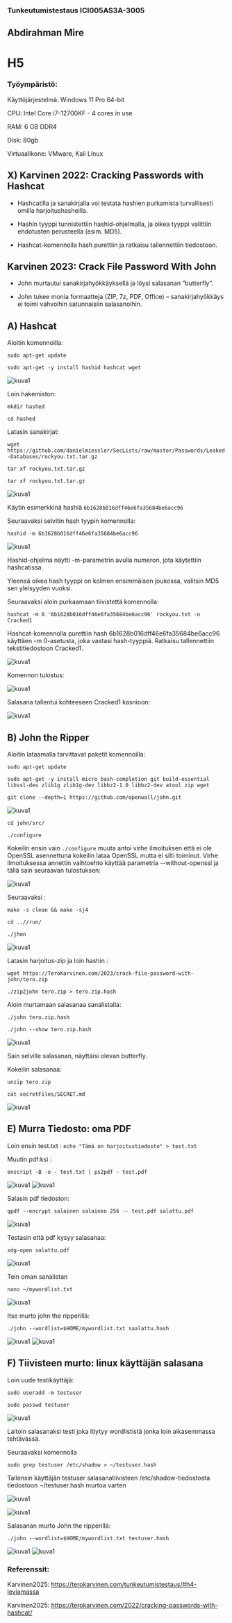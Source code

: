 ### Tunkeutumistestaus ICI005AS3A-3005

## Abdirahman Mire

# H5 

### Työympäristö:

Käyttöjärjestelmä: Windows 11 Pro 64-bit

CPU: Intel Core i7-12700KF - 4 cores in use

RAM: 6 GB DDR4

Disk: 80gb

Virtuaalikone: VMware, Kali Linux

## X) Karvinen 2022: Cracking Passwords with Hashcat

- Hashcatilla ja sanakirjalla voi testata hashien purkamista turvallisesti omilla harjoitushasheilla.

- Hashin tyyppi tunnistettiin hashid-ohjelmalla, ja oikea tyyppi valittiin ehdotusten perusteella (esim. MD5).

- Hashcat-komennolla hash purettiin ja ratkaisu tallennettiin tiedostoon.

## Karvinen 2023: Crack File Password With John

- John murtautui sanakirjahyökkäyksellä ja löysi salasanan ”butterfly”.

- John tukee monia formaatteja (ZIP, 7z, PDF, Office) – sanakirjahyökkäys ei toimi vahvoihin satunnaisiin salasanoihin.

## A) Hashcat 

Aloitin komennoilla: 

`sudo apt-get update`

`sudo apt-get -y install hashid hashcat wget`

![kuva1](/H5/kuvat/kuva1.png)

Loin hakemiston: 

`mkdir hashed`

`cd hashed`

Latasin sanakirjat: 

 `wget https://github.com/danielmiessler/SecLists/raw/master/Passwords/Leaked-Databases/rockyou.txt.tar.gz`
 
 `tar xf rockyou.txt.tar.gz`

 `tar xf rockyou.txt.tar.gz`

![kuva1](/H5/kuvat/kuva2.png)

 Käytin esimerkkinä hashiä `6b1628b016dff46e6fa35684be6acc96`
 
 Seuraavaksi selvitin hash tyypin komennolla: 
 
 `hashid -m 6b1628b016dff46e6fa35684be6acc96`

![kuva1](/H5/kuvat/kuva3.png)

Hashid-ohjelma näytti -m-parametrin avulla numeron, jota käytettiin hashcatissa.

Yleensä oikea hash tyyppi on kolmen ensimmäisen joukossa, valitsin MD5 sen yleisyyden vuoksi.


Seuraavaksi aloin purkaamaan tiivistettä komennolla: 

`hashcat -m 0 '6b1628b016dff46e6fa35684be6acc96' rockyou.txt -o Cracked1`

Hashcat-komennolla purettiin hash 6b1628b016dff46e6fa35684be6acc96 käyttäen -m 0-asetusta, joka vastasi hash-tyyppiä. Ratkaisu tallennettiin tekstitiedostoon Cracked1.

![kuva1](/H5/kuvat/kuva4.png)

Komennon tulostus: 

![kuva1](/H5/kuvat/kuva5.png)

Salasana tallentui kohteeseen Cracked1 kasnioon:

![kuva1](/H5/kuvat/kuva6.png)

## B) John the Ripper

Aloitin lataamalla tarvittavat paketit komennoilla: 

`sudo apt-get update`

`sudo apt-get -y install micro bash-completion git build-essential libssl-dev zlib1g zlib1g-dev libbz2-1.0 libbz2-dev atool zip wget`

`git clone --depth=1 https://github.com/openwall/john.git`

![kuva1](/H5/kuvat/kuva7.png)

`cd john/src/`

`./configure`

Kokeilin ensin vain `./configure` muuta antoi virhe ilmoituksen että ei ole OpenSSL asennettuna kokeilin lataa OpenSSL mutta ei silti toiminut. Virhe ilmoituksessa annettin vaihtoehto käyttää parametria --without-openssl ja tällä sain seuraavan tulostuksen:

![kuva1](/H5/kuvat/kuva8.png)

Seuraavaksi :

`make -s clean && make -sj4`

`cd ..//run/`

`./jhon`

![kuva1](/H5/kuvat/kuva9.png)

Latasin harjoitus-zip ja loin hashin :

`wget https://TeroKarvinen.com/2023/crack-file-password-with-john/tero.zip`

`./zip2john tero.zip > tero.zip.hash`

Aloin murtamaan salasanaa sanalistalla: 

`./john tero.zip.hash`

`./john --show tero.zip.hash`

![kuva1](/H5/kuvat/kuva10.png)

Sain selville salasanan, näyttäisi olevan butterfly.

Kokeilin salasanaa: 

`unzip tero.zip`

`cat secretFiles/SECRET.md`

![kuva1](/H5/kuvat/kuva11.png)

## E) Murra Tiedosto: oma PDF

Loin ensin test.txt :
`echo "Tämä on harjoitustiedosto" > test.txt`

Muutin pdf:ksi :

`enscript -B -o - test.txt | ps2pdf - test.pdf`

![kuva1](/H5/kuvat/kuva12.png)
![kuva1](/H5/kuvat/kuva13.png)

Salasin pdf tiedoston:

`qpdf --encrypt salainen salainen 256 -- test.pdf salattu.pdf`

![kuva1](/H5/kuvat/kuva14.png)

Testasin että pdf kysyy salasanaa: 

`xdg-open salattu.pdf`

![kuva1](/H5/kuvat/kuva15.png)

Tein oman sanalistan 

`nano ~/mywordlist.txt`

![kuva1](/H5/kuvat/kuva16.png)

Itse murto john the ripperillä:

`./john --wordlist=$HOME/mywordlist.txt saalattu.hash`

![kuva1](/H5/kuvat/kuva17.png)
![kuva1](/H5/kuvat/kuva18.png)

## F) Tiivisteen murto: linux käyttäjän salasana

Loin uude testikäyttäjä: 

`sudo useradd -m testuser`

`sudo passwd testuser`

![kuva1](/H5/kuvat/kuva19.png)

Laitoin salasanaksi testi joka löytyy wordlististä jonka loin aikasemmassa tehtävässä.

Seuraavaksi komennolla

`sudo grep testuser /etc/shadow > ~/testuser.hash`

Tallensin käyttäjän testuser salasanatiivisteen /etc/shadow-tiedostosta tiedostoon ¬/testuser.hash murtoa varten

![kuva1](/H5/kuvat/kuva20.png)




![kuva1](/H5/kuvat/kuva21.png)

Salasanan murto John the ripperillä:


`./john --wordlist=$HOME/mywordlist.txt testuser.hash`

![kuva1](/H5/kuvat/kuva22.png)
![kuva1](/H5/kuvat/kuva23.png)


### Referenssit:

Karvinen2025: https://terokarvinen.com/tunkeutumistestaus/#h4-leviamassa

Karvinen2025: https://terokarvinen.com/2022/cracking-passwords-with-hashcat/
 
 
